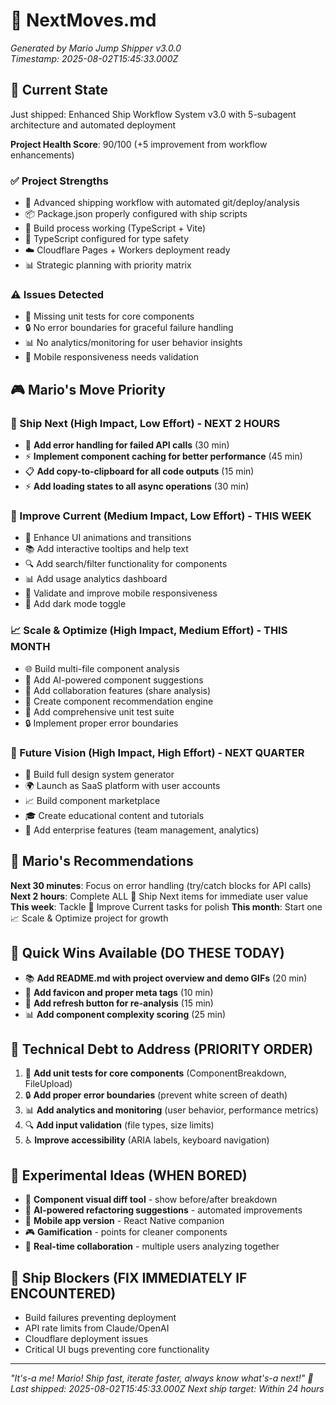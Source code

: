 # 🎯 NextMoves.md
*Generated by Mario Jump Shipper v3.0.0*  
*Timestamp: 2025-08-02T15:45:33.000Z*

## 📍 Current State
Just shipped: Enhanced Ship Workflow System v3.0 with 5-subagent architecture and automated deployment

**Project Health Score**: 90/100 (+5 improvement from workflow enhancements)

### ✅ Project Strengths
- 🚀 Advanced shipping workflow with automated git/deploy/analysis
- 📦 Package.json properly configured with ship scripts
- 🔨 Build process working (TypeScript + Vite)
- 📘 TypeScript configured for type safety
- ☁️ Cloudflare Pages + Workers deployment ready
- 📊 Strategic planning with priority matrix

### ⚠️ Issues Detected
- 🧪 Missing unit tests for core components
- 🔒 No error boundaries for graceful failure handling
- 📊 No analytics/monitoring for user behavior insights
- 📱 Mobile responsiveness needs validation

## 🎮 Mario's Move Priority

### 🚀 Ship Next (High Impact, Low Effort) - NEXT 2 HOURS
- 🎯 **Add error handling for failed API calls** (30 min)
- ⚡ **Implement component caching for better performance** (45 min) 
- 📋 **Add copy-to-clipboard for all code outputs** (15 min)
- ⚡ **Add loading states to all async operations** (30 min)

### 🔧 Improve Current (Medium Impact, Low Effort) - THIS WEEK
- 🎨 Enhance UI animations and transitions
- 📚 Add interactive tooltips and help text  
- 🔍 Add search/filter functionality for components
- 📊 Add usage analytics dashboard
- 📱 Validate and improve mobile responsiveness
- 🌙 Add dark mode toggle

### 📈 Scale & Optimize (High Impact, Medium Effort) - THIS MONTH
- 🌐 Build multi-file component analysis
- 🤖 Add AI-powered component suggestions
- 👥 Add collaboration features (share analysis)
- 🎯 Create component recommendation engine
- 🧪 Add comprehensive unit test suite
- 🔒 Implement proper error boundaries

### 🎯 Future Vision (High Impact, High Effort) - NEXT QUARTER
- 🚀 Build full design system generator
- 🌍 Launch as SaaS platform with user accounts
- 📈 Build component marketplace
- 🎓 Create educational content and tutorials
- 🏢 Add enterprise features (team management, analytics)

## 🍄 Mario's Recommendations

**Next 30 minutes**: Focus on error handling (try/catch blocks for API calls)
**Next 2 hours**: Complete ALL 🚀 Ship Next items for immediate user value  
**This week**: Tackle 🔧 Improve Current tasks for polish
**This month**: Start one 📈 Scale & Optimize project for growth

## 🚀 Quick Wins Available (DO THESE TODAY)
- 📚 **Add README.md with project overview and demo GIFs** (20 min)
- 🎯 **Add favicon and proper meta tags** (10 min)
- 🔄 **Add refresh button for re-analysis** (15 min)
- 📊 **Add component complexity scoring** (25 min)

## 🎯 Technical Debt to Address (PRIORITY ORDER)
1. 🧪 **Add unit tests for core components** (ComponentBreakdown, FileUpload)
2. 🔒 **Add proper error boundaries** (prevent white screen of death)
3. 📊 **Add analytics and monitoring** (user behavior, performance metrics)
4. 🔍 **Add input validation** (file types, size limits)
5. ♿ **Improve accessibility** (ARIA labels, keyboard navigation)

## 🎲 Experimental Ideas (WHEN BORED)
- 🎨 **Component visual diff tool** - show before/after breakdown
- 🤖 **AI-powered refactoring suggestions** - automated improvements
- 📱 **Mobile app version** - React Native companion
- 🎮 **Gamification** - points for cleaner components
- 🔄 **Real-time collaboration** - multiple users analyzing together

## 🚨 Ship Blockers (FIX IMMEDIATELY IF ENCOUNTERED)
- Build failures preventing deployment
- API rate limits from Claude/OpenAI
- Cloudflare deployment issues
- Critical UI bugs preventing core functionality

---
*"It's-a me! Mario! Ship fast, iterate faster, always know what's-a next!" 🍄*
*Last shipped: 2025-08-02T15:45:33.000Z*
*Next ship target: Within 24 hours*
